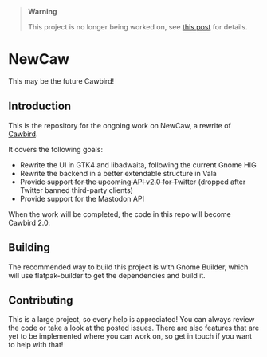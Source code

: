 > **Warning**
> 
> This project is no longer being worked on, see [this post](https://mastodon.online/@CodedOre/110395875219210402) for details.

# NewCaw
This may be the future Cawbird!

## Introduction

This is the repository for the ongoing work on NewCaw, a rewrite of [Cawbird](https://github.com/ibboard/cawbird).

It covers the following goals:
- Rewrite the UI in GTK4 and libadwaita, following the current Gnome HIG
- Rewrite the backend in a better extendable structure in Vala
- ~~Provide support for the upcoming API v2.0 for Twitter~~ (dropped after Twitter banned third-party clients)
- Provide support for the Mastodon API

When the work will be completed, the code in this repo will become Cawbird 2.0.

## Building

The recommended way to build this project is with Gnome Builder, which will use flatpak-builder to get the dependencies and build it.

## Contributing

This is a large project, so every help is appreciated! You can always review the code or take a look at the posted issues. There are also features that are yet to be implemented where you can work on, so get in touch if you want to help with that!
